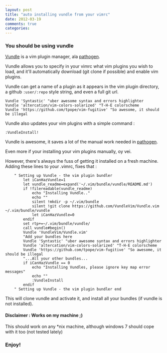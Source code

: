 ```yaml
---
layout: post
title: "auto installing vundle from your vimrc"
date: 2012-03-19
comments: true
categories: 
---
```


### You should be using vundle
[Vundle](https://github.com/VundleVim/Vundle.vim) is a vim plugin manager, ala [pathogen](https://github.com/tpope/vim-pathogen/).

Vundle allows you to specify in your vimrc what vim plugins you wish to load, and it'll automatically download (git clone if possible) and enable vim plugins. 

Vundle can get a name of a plugin as it appears in the vim plugin directory, a github `:user/:repo` style string, and even a full git url.

```
Vundle 'Syntastic' "uber awesome syntax and errors highlighter
Vundle 'altercation/vim-colors-solarized' "T-H-E colorscheme
Vundle 'https://github.com/tpope/vim-fugitive' "So awesome, it should be illegal 
```

Vundle also updates your vim plugins with a simple command :
```
:VundleInstall!
```

Vundle is awesome, it saves a lot of the manual work needed in [pathogen](https://github.com/tpope/vim-pathogen).

Even more if your installing your vim plugins manually, oy vei.

However, there's always the fuss of getting it installed on a fresh machine.
Adding these lines to your .vimrc, fixes that : 

```
    " Setting up Vundle - the vim plugin bundler
        let iCanHazVundle=1
        let vundle_readme=expand('~/.vim/bundle/vundle/README.md')
        if !filereadable(vundle_readme) 
            echo "Installing Vundle.."
            echo ""
            silent !mkdir -p ~/.vim/bundle
            silent !git clone https://github.com/VundleVim/Vundle.vim ~/.vim/bundle/vundle
            let iCanHazVundle=0
        endif
        set rtp+=~/.vim/bundle/vundle/
        call vundle#begin()
        Vundle 'VundleVim/Vundle.vim'
        "Add your bundles here
        Vundle 'Syntastic' "uber awesome syntax and errors highlighter
        Vundle 'altercation/vim-colors-solarized' "T-H-E colorscheme
        Vundle 'https://github.com/tpope/vim-fugitive' "So awesome, it should be illegal 
        "...All your other bundles...
        if iCanHazVundle == 0
            echo "Installing Vundles, please ignore key map error messages"
            echo ""
            :VundleInstall
        endif
    " Setting up Vundle - the vim plugin bundler end
```

This will clone vundle and activate it, and install all your bundles (if vundle is not installed).

#### Disclaimer : Works on my machine ;)
This should work on any \*nix machine, although windows 7 should cope with it too (not tested lately)

### Enjoy!
